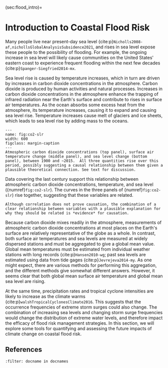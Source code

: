 (sec:flood_intro)=
# Introduction to Coastal Flood Risk

Many people live near present-day sea level {cite:p}`Nicholls2008-af,nichollsGlobalAnalysisSubsidence2021`, and rises in sea level expose these people to the possibility of flooding.  For example, the ongoing increase in sea level will likely cause communities on the United States' eastern coast to experience frequent flooding within the next few decades {cite:p}`Spanger-Siegfried2014-mx`.

Sea level rise is caused by temperature increases, which in turn are driven by increases in carbon dioxide concentrations in the atmosphere.  Carbon dioxide is produced by human activities and natural processes.  Increases in carbon dioxide concentrations in the atmosphere enhance the trapping of infrared radiation near the Earth's surface and contribute to rises in surface air temperatures.  As the ocean absorbs some excess heat from the atmosphere, its temperature increases, causing it to expand and causing sea level rise.  Temperature increases cause melt of glaciers and ice sheets, which leads to sea level rise by adding mass to the oceans.

```{figure} images/co2-slr.png
---
name: fig:co2-slr
width: 600
figclass: margin-caption
---
Atmospheric carbon dioxide concentrations (top panel), surface air temperature change (middle panel), and sea level change (bottom panel), between 1900 and ~2015.  All three quantities rise over this period, possibly suggesting a causal relationship between them given a plausible theoretical connection. See text for discussion.
```

Data covering the last century support this relationship between atmospheric carbon dioxide concentrations, temperature, and sea level ({numref}`fig:co2-slr`).  The curves in the three panels of {numref}`fig:co2-slr`) rise together, suggesting that these variables are related. 

```{important}
Although correlation does not prove causation, the combination of a clear relationship between variables with a plausible explanation for why they should be related is *evidence* for causation.
```

Because carbon dioxide mixes readily in the atmosphere, measurements of atmospheric carbon dioxide concentrations at most places on the Earth's surface are relatively representative of the globe as a whole.  In contrast, both surface air temperatures and sea levels are measured at widely dispersed stations and must be aggregated to give a global mean value.  Global mean temperatures must be estimated from individual weather stations with long records {cite:p}`Hansen2010-wg`; past sea levels are estimated using data from tide gages {cite:p}`Jevrejeva2014-my`.  As one might expect, there are various methods for performing this aggregation, and the different methods give somewhat different answers.  However, it seems clear that both global mean surface air temperature and global mean sea level are rising.

At the same time, precipitation rates and tropical cyclone intensities are likely to increase as the climate warms {cite:p}`walshTropicalCyclonesClimate2016`. This suggests that the occurrence frequencies of extreme storm surges could also change. The combination of increasing sea levels and changing storm surge frequencies would change the distribution of extreme water levels, and therefore impact the efficacy of flood risk management strategies. In this section, we will explore some tools for quantifying and assessing the future impacts of climate change on coastal flood risk.


## References
```{bibliography}
:filter: docname in docnames
```